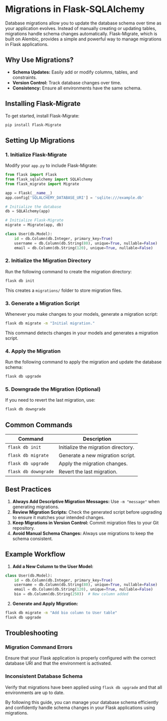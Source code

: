 # Migrations in Flask-SQLAlchemy

Database migrations allow you to update the database schema over time as your application evolves. Instead of manually creating or updating tables, migrations handle schema changes automatically. Flask-Migrate, which is built on Alembic, provides a simple and powerful way to manage migrations in Flask applications.

## Why Use Migrations?
- **Schema Updates:** Easily add or modify columns, tables, and constraints.
- **Version Control:** Track database changes over time.
- **Consistency:** Ensure all environments have the same schema.

## Installing Flask-Migrate

To get started, install Flask-Migrate:

```bash
pip install Flask-Migrate
```

## Setting Up Migrations

### 1. **Initialize Flask-Migrate**

Modify your `app.py` to include Flask-Migrate:

```python
from flask import Flask
from flask_sqlalchemy import SQLAlchemy
from flask_migrate import Migrate

app = Flask(__name__)
app.config['SQLALCHEMY_DATABASE_URI'] = 'sqlite:///example.db'

# Initialize the database
db = SQLAlchemy(app)

# Initialize Flask-Migrate
migrate = Migrate(app, db)

class User(db.Model):
    id = db.Column(db.Integer, primary_key=True)
    username = db.Column(db.String(80), unique=True, nullable=False)
    email = db.Column(db.String(120), unique=True, nullable=False)
```

### 2. **Initialize the Migration Directory**

Run the following command to create the migration directory:

```bash
flask db init
```
This creates a `migrations/` folder to store migration files.

### 3. **Generate a Migration Script**

Whenever you make changes to your models, generate a migration script:

```bash
flask db migrate -m "Initial migration."
```
This command detects changes in your models and generates a migration script.

### 4. **Apply the Migration**

Run the following command to apply the migration and update the database schema:

```bash
flask db upgrade
```

### 5. **Downgrade the Migration (Optional)**

If you need to revert the last migration, use:

```bash
flask db downgrade
```

## Common Commands

| Command | Description |
|---------|-------------|
| `flask db init` | Initialize the migration directory. |
| `flask db migrate` | Generate a new migration script. |
| `flask db upgrade` | Apply the migration changes. |
| `flask db downgrade` | Revert the last migration. |

## Best Practices

1. **Always Add Descriptive Migration Messages:** Use `-m "message"` when generating migrations.
2. **Review Migration Scripts:** Check the generated script before upgrading to ensure it matches your intended changes.
3. **Keep Migrations in Version Control:** Commit migration files to your Git repository.
4. **Avoid Manual Schema Changes:** Always use migrations to keep the schema consistent.

## Example Workflow

1. **Add a New Column to the User Model:**

```python
class User(db.Model):
    id = db.Column(db.Integer, primary_key=True)
    username = db.Column(db.String(80), unique=True, nullable=False)
    email = db.Column(db.String(120), unique=True, nullable=False)
    bio = db.Column(db.String(250))  # New column added
```

2. **Generate and Apply Migration:**

```bash
flask db migrate -m "Add bio column to User table"
flask db upgrade
```

## Troubleshooting

### Migration Command Errors
Ensure that your Flask application is properly configured with the correct database URI and that the environment is activated.

### Inconsistent Database Schema
Verify that migrations have been applied using `flask db upgrade` and that all environments are up to date.

By following this guide, you can manage your database schema efficiently and confidently handle schema changes in your Flask applications using migrations.

